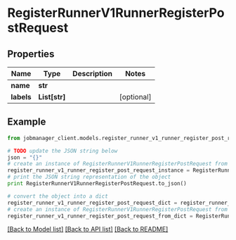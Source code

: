 # RegisterRunnerV1RunnerRegisterPostRequest


## Properties
Name | Type | Description | Notes
------------ | ------------- | ------------- | -------------
**name** | **str** |  | 
**labels** | **List[str]** |  | [optional] 

## Example

```python
from jobmanager_client.models.register_runner_v1_runner_register_post_request import RegisterRunnerV1RunnerRegisterPostRequest

# TODO update the JSON string below
json = "{}"
# create an instance of RegisterRunnerV1RunnerRegisterPostRequest from a JSON string
register_runner_v1_runner_register_post_request_instance = RegisterRunnerV1RunnerRegisterPostRequest.from_json(json)
# print the JSON string representation of the object
print RegisterRunnerV1RunnerRegisterPostRequest.to_json()

# convert the object into a dict
register_runner_v1_runner_register_post_request_dict = register_runner_v1_runner_register_post_request_instance.to_dict()
# create an instance of RegisterRunnerV1RunnerRegisterPostRequest from a dict
register_runner_v1_runner_register_post_request_from_dict = RegisterRunnerV1RunnerRegisterPostRequest.from_dict(register_runner_v1_runner_register_post_request_dict)
```
[[Back to Model list]](../README.md#documentation-for-models) [[Back to API list]](../README.md#documentation-for-api-endpoints) [[Back to README]](../README.md)


